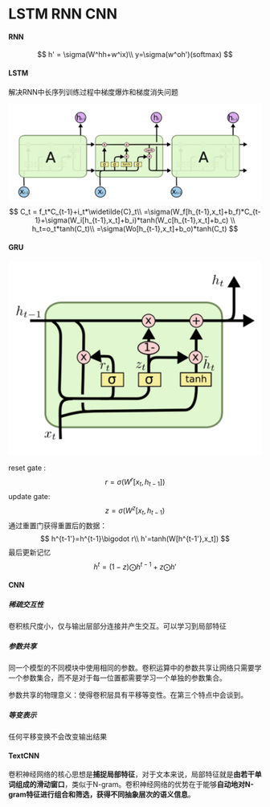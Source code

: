 # LSTM RNN CNN

#### RNN

$$
h' = \sigma(W^hh+w^ix)\\
y=\sigma(w^oh')(softmax)
$$

#### LSTM

解决RNN中长序列训练过程中梯度爆炸和梯度消失问题

![](https://github.com/PengyaoYi/Mardown-photograph/blob/main/lstm.png?raw=true)
$$
C_t = f_t*C_{t-1}+i_t*\widetilde{C}_t\\
 =\sigma(W_f[h_{t-1},x_t]+b_f)*C_{t-1}+\sigma(W_i[h_{t-1},x_t]+b_i)*tanh(W_c[h_{t-1},x_t]+b_c)
 \\
 h_t=o_t*tanh(C_t)\\
 =\sigma(Wo[h_{t-1},x_t]+b_o)*tanh(C_t)
$$

#### GRU

![](https://github.com/PengyaoYi/Mardown-photograph/blob/main/gru.png/?raw=true)

reset gate :
$$
r=\sigma(W^r[x_t,h_{t-1}])
$$
update gate:
$$
z=\sigma(W^z[x_t,h_{t-1})
$$
通过重置门获得重置后的数据：
$$
h^{t-1'}=h^{t-1}\bigodot r\\
h'=tanh(W[h^{t-1'},x_t])
$$
最后更新记忆
$$
h^t=(1-z)\bigodot h^{t-1}+z\bigodot h'
$$

#### CNN

##### 稀疏交互性

卷积核尺度小，仅与输出层部分连接并产生交互。可以学习到局部特征

##### 参数共享

同一个模型的不同模块中使用相同的参数。卷积运算中的参数共享让网络只需要学一个参数集合，而不是对于每一位置都需要学习一个单独的参数集合。

参数共享的物理意义：使得卷积层具有平移等变性。在第三个特点中会谈到。

##### 等变表示

任何平移变换不会改变输出结果

#### TextCNN

卷积神经网络的核心思想是**捕捉局部特征**，对于文本来说，局部特征就是**由若干单词组成的滑动窗口**，类似于N-gram。卷积神经网络的优势在于能够**自动地对N-gram特征进行组合和筛选，获得不同抽象层次的语义信息**。